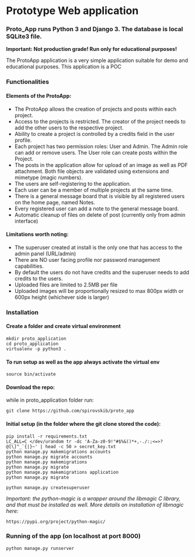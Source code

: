 # Prototype Web application
### Proto_App runs Python 3 and Django 3. The database is local SQLite3 file.

**Important: Not production grade! Run only for educational purposes!**

The ProtoApp application is a very simple application suitable for demo and educational purposes.
This application is a POC

### Functionalities

#### Elements of the ProtoApp:

- The ProtoApp allows the creation of projects and posts within each project.
- Access to the projects is restricted. The creator of the project needs to add the other users to the respective project.
- Ability to create a project is controlled by a credits field in the user profile.
- Each project has two permission roles: User and Admin. The Admin role can add or remove users. The User role can create posts within the Project.
- The posts in the application allow for upload of an image as well as PDF attachment. Both file objects are validated using extensions and mimetype (magic numbers).
- The users are self-registering to the application.
- Each user can be a member of multiple projects at the same time.
- There is a general message board that is visible by all registered users on the home page, named Notes.
- Every registered user can add a note to the general message board.
- Automatic cleanup of files on delete of post (currently only from admin interface)

#### Limitations worth noting:

- The superuser created at install is the only one that has access to the admin panel (URL/admin)
- There are NO user facing profile nor password management capabilities.
- By default the users do not have credits and the superuser needs to add credits to the users.
- Uploaded files are limited to 2.5MB per file
- Uploaded images will be proportionally resized to max 800px width or 600px height (whichever side is larger)

### Installation
#### Create a folder and create virtual environment

    mkdir proto_application
    cd proto_application
    virtualenv -p python3 .

#### To run setup as well as the app always activate the virtual env
    source bin/activate

#### Download the repo:
while in proto_application folder run:

    git clone https://github.com/spirovskib/proto_app

#### Initial setup (in the folder where the git clone stored the code):
    pip install -r requirements.txt
    LC_ALL=C </dev/urandom tr -dc 'A-Za-z0-9!"#$%&()*+,-./:;<=>?@[\]^_`{|}~' | head -c 50 > secret_key.txt
    python manage.py makemigrations accounts
    python manage.py migrate accounts
    python manage.py makemigrations
    python manage.py migrate
    python manage.py makemigrations application
    python manage.py migrate

    python manage.py createsuperuser

*Important: the python-magic is a wrapper around the libmagic C library, and that must be installed as well. More details on installation of libmagic here:*

    https://pypi.org/project/python-magic/

### Running of the app (on localhost at port 8000)
    python manage.py runserver
